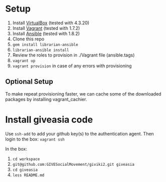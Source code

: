 Setup
=====
1. Install [VirtualBox](https://www.virtualbox.org/) (tested with 4.3.20)
1. Install [Vagrant](https://www.vagrantup.com/) (tested with 1.7.2)
1. Install [Ansible](http://www.ansible.com/home) (tested with 1.8.2)
1. Clone this repo
1. `gem install librarian-ansible`
1. `librarian-ansible install`
1. Review the roles to provision in ./Vagrant file (ansible.tags)
1. `vagrant up`
1. `vagrant provision` in case of any errors with provisioning

Optional Setup
--------------
To make repeat provisioning faster, we can cache some of the downloaded packages by installing vagrant_cachier.

Install giveasia code
=====================
Use `ssh-add` to add your github key(s) to the authentication agent.
Then login to the box: `vagrant ssh`

In the box:

1. `cd workspace`
1. `git@github.com:GIVESocialMovement/giviki2.git giveasia`
1. `cd giveasia`
1. `less README.md`
